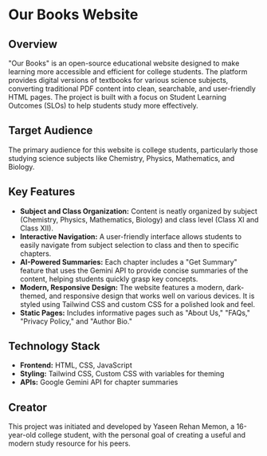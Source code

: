 # Our Books Website

## Overview

"Our Books" is an open-source educational website designed to make learning more accessible and efficient for college students. The platform provides digital versions of textbooks for various science subjects, converting traditional PDF content into clean, searchable, and user-friendly HTML pages. The project is built with a focus on Student Learning Outcomes (SLOs) to help students study more effectively.

## Target Audience

The primary audience for this website is college students, particularly those studying science subjects like Chemistry, Physics, Mathematics, and Biology.

## Key Features

*   **Subject and Class Organization:** Content is neatly organized by subject (Chemistry, Physics, Mathematics, Biology) and class level (Class XI and Class XII).
*   **Interactive Navigation:** A user-friendly interface allows students to easily navigate from subject selection to class and then to specific chapters.
*   **AI-Powered Summaries:** Each chapter includes a "Get Summary" feature that uses the Gemini API to provide concise summaries of the content, helping students quickly grasp key concepts.
*   **Modern, Responsive Design:** The website features a modern, dark-themed, and responsive design that works well on various devices. It is styled using Tailwind CSS and custom CSS for a polished look and feel.
*   **Static Pages:** Includes informative pages such as "About Us," "FAQs," "Privacy Policy," and "Author Bio."

## Technology Stack

*   **Frontend:** HTML, CSS, JavaScript
*   **Styling:** Tailwind CSS, Custom CSS with variables for theming
*   **APIs:** Google Gemini API for chapter summaries

## Creator

This project was initiated and developed by Yaseen Rehan Memon, a 16-year-old college student, with the personal goal of creating a useful and modern study resource for his peers.
